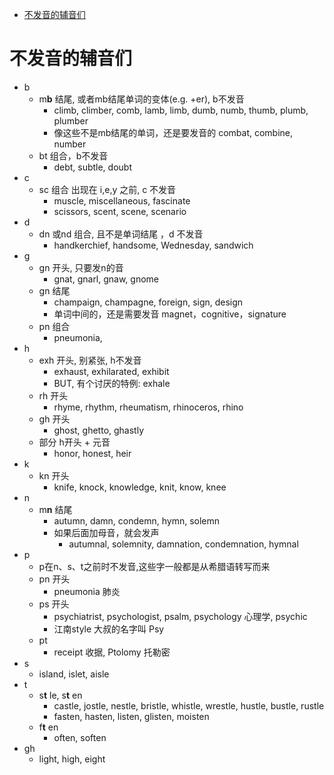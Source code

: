 [](...menustart)

- [不发音的辅音们](#4edcab669141561056b18c68d9ee220b)

[](...menuend)


<h2 id="4edcab669141561056b18c68d9ee220b"></h2>

# 不发音的辅音们

- b
    - m**b** 结尾, 或者mb结尾单词的变体(e.g. +er), b不发音
        - climb, climber, comb, lamb, limb, dumb, numb, thumb, plumb, plumber
        - 像这些不是mb结尾的单词，还是要发音的 combat, combine, number
    - bt 组合，b不发音
        - debt, subtle, doubt
- c
    - sc 组合 出现在 i,e,y 之前, c 不发音
        - muscle, miscellaneous, fascinate
        - scissors, scent, scene, scenario
- d
    - dn 或nd 组合, 且不是单词结尾 ，d 不发音
        - handkerchief, handsome, Wednesday, sandwich
- g
    - gn 开头, 只要发n的音
        - gnat, gnarl, gnaw, gnome
    - gn 结尾
        - champaign, champagne, foreign, sign, design
        - 单词中间的，还是需要发音 magnet，cognitive，signature
    - pn 组合
        - pneumonia,
- h
    - exh 开头, 别紧张, h不发音
        - exhaust, exhilarated, exhibit
        - BUT, 有个讨厌的特例:  exhale
    - rh 开头
        - rhyme, rhythm, rheumatism, rhinoceros, rhino
    - gh 开头
        - ghost, ghetto, ghastly
    - 部分 h开头 + 元音
        - honor, honest, heir
- k
    - kn 开头
        - knife, knock, knowledge, knit, know, knee
- n
    - m**n** 结尾
        - autumn, damn, condemn, hymn, solemn
        - 如果后面加母音，就会发声
            - autumnal, solemnity, damnation, condemnation, hymnal
- p
    - p在n、s、t之前时不发音,这些字一般都是从希腊语转写而来
    - pn 开头
        - pneumonia 肺炎
    - ps 开头
        - psychiatrist, psychologist, psalm, psychology 心理学, psychic
        - 江南style 大叔的名字叫 Psy
    - pt
        - receipt 收据, Ptolomy 托勒密
- s
    - island, islet, aisle
- t
    - s**t** le, s**t** en
        - castle, jostle, nestle, bristle, whistle, wrestle, hustle, bustle, rustle 
        - fasten, hasten, listen, glisten, moisten
    - f**t** en
        - often, soften
- gh
    - light, high, eight





